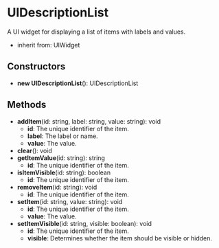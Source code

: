 # UIDescriptionList

A UI widget for displaying a list of items with labels and values.
- inherit from: UIWidget
## Constructors
* **new UIDescriptionList**(): UIDescriptionList   
## Methods
* **addItem**(id: string, label: string, value: string): void   
  * **id**: The unique identifier of the item.
  * **label**: The label or name.
  * **value**: The value.
* **clear**(): void   
* **getItemValue**(id: string): string   
  * **id**: The unique identifier of the item.
* **isItemVisible**(id: string): boolean   
  * **id**: The unique identifier of the item.
* **removeItem**(id: string): void   
  * **id**: The unique identifier of the item.
* **setItem**(id: string, value: string): void   
  * **id**: The unique identifier of the item.
  * **value**: The value.
* **setItemVisible**(id: string, visible: boolean): void   
  * **id**: The unique identifier of the item.
  * **visible**: Determines whether the item should be visible or hidden.
